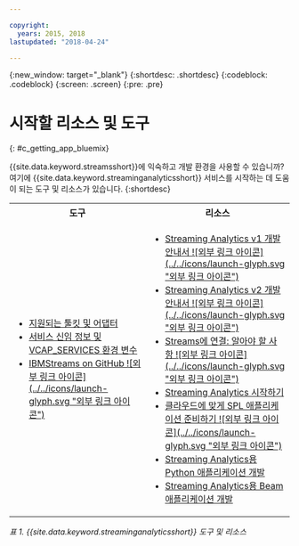 ```yaml
---

copyright:
  years: 2015, 2018
lastupdated: "2018-04-24"

---
```


<!-- Attribute definitions -->
{:new_window: target="_blank"}
{:shortdesc: .shortdesc}
{:codeblock: .codeblock}
{:screen: .screen}
{:pre: .pre}

# 시작할 리소스 및 도구
{: #c_getting_app_bluemix}


 {{site.data.keyword.streamsshort}}에 익숙하고 개발 환경을 사용할 수 있습니까? 여기에 {{site.data.keyword.streaminganalyticsshort}} 서비스를 시작하는 데 도움이 되는 도구 및 리소스가 있습니다.
{:shortdesc}

<table summary="이 표는 {{site.data.keyword.streamsshort}} 애플리케이션을 개발하고 배치하는 데 필요한 도구와 리소스의 목록을 제공합니다.">
  <tr>
    <th>도구<br></th>
    <th>리소스<br></th>
  </tr>
  <tr>
    <td>
      <ul>
        <li><a href="/docs/services/StreamingAnalytics/compatible_toolkits.html" target="_blank">지원되는 툴킷 및 어댑터</a><br></li>
        <li><a href="/docs/services/StreamingAnalytics/service_plans.html#vcap_services" target="_blank">서비스 신임 정보 및 VCAP_SERVICES 환경 변수</a><br></li>
        <li><a href="https://github.com/IBMStreams" target="_blank">IBMStreams on
GitHub ![외부 링크 아이콘](../../icons/launch-glyph.svg "외부 링크 아이콘")</a><br></li>
      </ul>    
    </td>
    <td>
      <ul>
        <li><a href="https://developer.ibm.com/streamsdev/docs/bluemix-streaming-analytics-development-guide/" target="_blank">Streaming Analytics v1 개발 안내서 ![외부 링크 아이콘](../../icons/launch-glyph.svg "외부 링크 아이콘")</a><br></li>
        <li><a href="https://developer.ibm.com/streamsdev/docs/streaming-analytics-dev-guide/" target="_blank">Streaming Analytics v2 개발 안내서 ![외부 링크 아이콘](../../icons/launch-glyph.svg "외부 링크 아이콘")</a><br></li>
        <li><a href="https://www.ibm.com/blogs/bluemix/2017/02/connecting-to-streams/" target="_blank">Streams에 연결: 알아야 할 사항 ![외부 링크 아이콘](../../icons/launch-glyph.svg "외부 링크 아이콘")</a><br></li>
        <li><a href="/docs/services/StreamingAnalytics/index.html" target="_blank">Streaming Analytics 시작하기</a><br></li>
        <li><a href="https://developer.ibm.com/streamsdev/docs/getting-spl-application-ready-cloud" target="_blank">클라우드에 맞게 SPL 애플리케이션 준비하기 ![외부 링크 아이콘](../../icons/launch-glyph.svg "외부 링크 아이콘")</a><br></li>
        <li><a href="/docs/services/StreamingAnalytics/t_develop_apps_python.html#t_develop_apps_python" target="_blank">Streaming Analytics용 Python 애플리케이션 개발 </a><br></li>
        <li><a href="/docs/services/StreamingAnalytics/develop_beam_apps.html" target="_blank">Streaming Analytics용 Beam 애플리케이션 개발</a><br></li>
      </ul>    
    </td>
  </tr>
</table>

*표 1. {{site.data.keyword.streaminganalyticsshort}} 도구 및 리소스*
